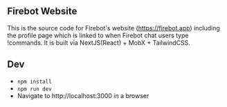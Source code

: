 ## Firebot Website

This is the source code for Firebot's website (https://firebot.app) including the profile page which is linked to when Firebot chat users type !commands. It is built via NextJS(React) + MobX + TailwindCSS.

## Dev

-   `npm install`
-   `npm run dev`
-   Navigate to http://localhost:3000 in a browser
